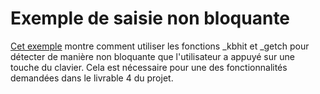 # Exemple de saisie non bloquante

[Cet exemple](exemple.cpp) montre comment utiliser les fonctions _kbhit et _getch pour détecter de manière non bloquante que l'utilisateur a appuyé sur une touche du clavier. Cela est nécessaire pour une des fonctionnalités demandées dans le livrable 4 du projet.

